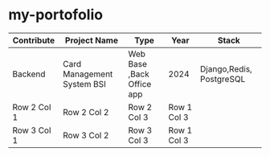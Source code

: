 
# my-portofolio

| Contribute  | Project Name   |  Type | Year | Stack |
|------------|------------|------------|------------|------------|
| Backend | Card Management System BSI |Web Base ,Back Office app| 2024 |Django,Redis, PostgreSQL|
| Row 2 Col 1| Row 2 Col 2| Row 2 Col 3|Row 1 Col 3|
| Row 3 Col 1| Row 3 Col 2| Row 3 Col 3|Row 1 Col 3|
